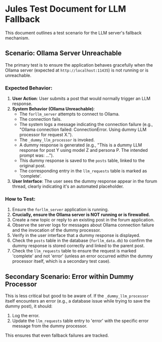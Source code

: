 # Jules Test Document for LLM Fallback

This document outlines a test scenario for the LLM server's fallback mechanism.

## Scenario: Ollama Server Unreachable

The primary test is to ensure the application behaves gracefully when the Ollama server (expected at `http://localhost:11435`) is not running or is unreachable.

### Expected Behavior:

1.  **User Action**: User submits a post that would normally trigger an LLM response.
2.  **System Behavior (Ollama Unreachable)**:
    *   The `forllm_server` attempts to connect to Ollama.
    *   The connection fails.
    *   The system logs a message indicating the connection failure (e.g., "Ollama connection failed: ConnectionError. Using dummy LLM processor for request X.").
    *   The `_dummy_llm_processor` is invoked.
    *   A dummy response is generated (e.g., "This is a dummy LLM response for post Y using model Z and persona P. The intended prompt was: ...").
    *   This dummy response is saved to the `posts` table, linked to the original post.
    *   The corresponding entry in the `llm_requests` table is marked as 'complete'.
3.  **User Interface**: The user sees the dummy response appear in the forum thread, clearly indicating it's an automated placeholder.

### How to Test:

1.  Ensure the `forllm_server` application is running.
2.  **Crucially, ensure the Ollama server is NOT running or is firewalled.**
3.  Create a new topic or reply to an existing post in the forum application.
4.  Observe the server logs for messages about Ollama connection failure and the invocation of the dummy processor.
5.  Verify in the user interface that a dummy response is displayed.
6.  Check the `posts` table in the database (`forllm_data.db`) to confirm the dummy response is stored correctly and linked to the parent post.
7.  Check the `llm_requests` table to ensure the request is marked 'complete' and not 'error' (unless an error occurred *within* the dummy processor itself, which is a secondary test case).

## Secondary Scenario: Error within Dummy Processor

This is less critical but good to be aware of. If the `_dummy_llm_processor` itself encounters an error (e.g., a database issue while trying to save the dummy post), it should:

1.  Log the error.
2.  Update the `llm_requests` table entry to 'error' with the specific error message from the dummy processor.

This ensures that even fallback failures are tracked.
